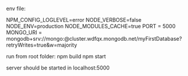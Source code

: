 env file:

NPM_CONFIG_LOGLEVEL=error
NODE_VERBOSE=false
NODE_ENV=production
NODE_MODULES_CACHE=true
PORT = 5000
MONGO_URI = mongodb+srv://mongo:<PASSWORD>@cluster.wdfqx.mongodb.net/myFirstDatabase?retryWrites=true&w=majority

run from root folder:
npm build
npm start

server should be started in localhost:5000